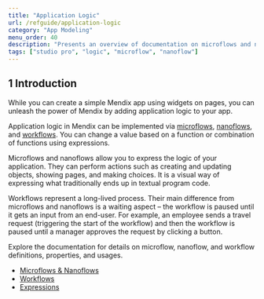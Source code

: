 ```yaml
---
title: "Application Logic"
url: /refguide/application-logic
category: "App Modeling"
menu_order: 40
description: "Presents an overview of documentation on microflows and nanoflows."
tags: ["studio pro", "logic", "microflow", "nanoflow"]
---
```


## 1 Introduction

While you can create a simple Mendix app using widgets on pages, you can unleash the power of Mendix by adding application logic to your app.

Application logic in Mendix can be implemented via [microflows](microflows), [nanoflows](nanoflows), and [workflows](workflows). You can change a value based on a function or combination of functions using expressions. 

Microflows and nanoflows allow you to express the logic of your application. They can perform actions such as creating and updating objects, showing pages, and making choices. It is a visual way of expressing what traditionally ends up in textual program code.

Workflows represent a long-lived process. Their main difference from microflows and nanoflows is a waiting aspect – the workflow is paused until it gets an input from an end-user. For example, an employee sends a travel request (triggering the start of the workflow) and then the workflow is paused until a manager approves the request by clicking a button. 

Explore the documentation for details on microflow, nanoflow, and workflow definitions, properties, and usages.

* [Microflows & Nanoflows](microflows-and-nanoflows)
* [Workflows](workflows)
* [Expressions](expressions)

